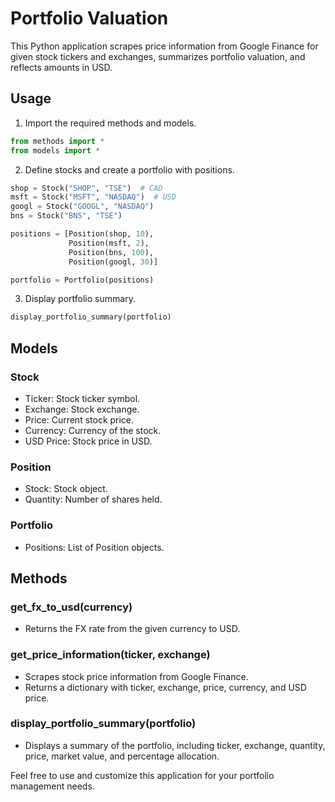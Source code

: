 # Portfolio Valuation

This Python application scrapes price information from Google Finance for given stock tickers and exchanges, summarizes portfolio valuation, and reflects amounts in USD.

## Usage

1. Import the required methods and models.
```python
from methods import *
from models import *
```

2. Define stocks and create a portfolio with positions.
```python
shop = Stock("SHOP", "TSE")  # CAD
msft = Stock("MSFT", "NASDAQ")  # USD
googl = Stock("GOOGL", "NASDAQ")
bns = Stock("BNS", "TSE")

positions = [Position(shop, 10),
             Position(msft, 2),
             Position(bns, 100),
             Position(googl, 30)]

portfolio = Portfolio(positions)
```

3. Display portfolio summary.
```python
display_portfolio_summary(portfolio)
```

## Models

### Stock
- Ticker: Stock ticker symbol.
- Exchange: Stock exchange.
- Price: Current stock price.
- Currency: Currency of the stock.
- USD Price: Stock price in USD.

### Position
- Stock: Stock object.
- Quantity: Number of shares held.

### Portfolio
- Positions: List of Position objects.

## Methods

### get_fx_to_usd(currency)
- Returns the FX rate from the given currency to USD.

### get_price_information(ticker, exchange)
- Scrapes stock price information from Google Finance.
- Returns a dictionary with ticker, exchange, price, currency, and USD price.

### display_portfolio_summary(portfolio)
- Displays a summary of the portfolio, including ticker, exchange, quantity, price, market value, and percentage allocation.

Feel free to use and customize this application for your portfolio management needs.
